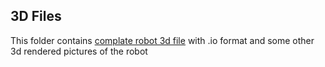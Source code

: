## 3D Files
This folder contains [complate robot 3d file](/3d-files/robot_complete.io) with .io format and some other 3d rendered pictures of the robot